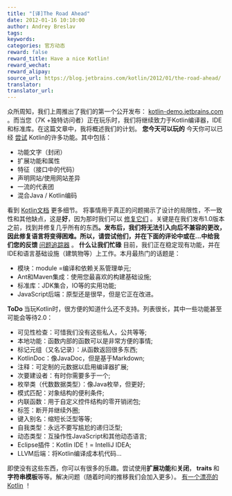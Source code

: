 ```yaml
---
title: "[译]The Road Ahead"
date: 2012-01-16 10:10:00
author: Andrey Breslav
tags:
keywords:
categories: 官方动态
reward: false
reward_title: Have a nice Kotlin!
reward_wechat:
reward_alipay:
source_url: https://blog.jetbrains.com/kotlin/2012/01/the-road-ahead/
translator:
translator_url:
---
```


众所周知，我们上周推出了我们的第一个公开发布： [kotlin-demo.jetbrains.com](http://kotlin-demo.jetbrains.com/) 。而当您（7K +独特访问者）正在玩乐时，我们将继续致力于Kotlin编译器，IDE和标准库。在这篇文章中，我将概述我们的计划。 <span id =“more-365”> </span> <strong> </strong>
<strong>您今天可以玩的</strong>
今天你可以已经 [尝试](http://kotlin-demo.jetbrains.com/) Kotlin的许多功能。其中包括：

* 功能文字（封闭）
* 扩展功能和属性
* 特征（接口中的代码）
* 声明网站/使用网站差异
* 一流的代表团
* 混合Java / Kotlin编码

看到 [Kotlin文档](http://jetbrains.com/kotlin) 更多细节。
将事情用于真正的问题揭示了设计的局限性，不一致性和其他缺点，这是<strong>好</strong>，因为那时我们可以 [修复它们](http://blog.jetbrains.com/kotlin/2012/01/the-great-syntactic-shift/) 。关键是在我们发布1.0版本</strong>之前，找到并修复几乎所有的东西<strong>。发布后，我们将无法引入向后不兼容的更改，因此修复语言将变得困难。所以，请尝试他们，并在下面的评论中或在...中给我们您的反馈</strong> [问题追踪器](http://youtrack.jetbrains.net/issues/KT) 。
<strong>什么让我们忙碌</strong>
<strong> </strong>目前，我们正在稳定现有功能，并在IDE和语言基础设施（建筑物等）上工作。本月最热门的话题是：

* 模块：module =编译和依赖关系管理单元;
* Ant和Maven集成：使用您最喜欢的构建基础设施;
* 标准库：JDK集合，IO等的实用功能;
* JavaScript后端：原型还是很早，但是它正在改进。

<strong> ToDo </strong>
当玩Kotlin时，很方便的知道什么还不支持。列表很长，其中一些功能甚至可能会等待2.0：

* 可见性检查：可惜我们没有这些私人，公共等等;
* 本地功能：函数内部的函数可以是非常方便的事情;
* 标记元组（又名记录）：从函数返回很多东西;
* KotlinDoc：像JavaDoc，但是基于Markdown;
* 注释：可定制的元数据以启用编译器扩展;
* 次要建设者：有时你需要多于一个;
* 枚举类（代数数据类型）：像Java枚举，但更好;
* 模式匹配：对象结构的便利条件;
* 内联函数：用于自定义控件结构的零开销闭包;
* 标签：断开并继续外圈;
* 键入别名：缩短长泛型等等;
* 自我类型：永远不要写尴尬的递归泛型;
* 动态类型：互操作性JavaScript和其他动态语言;
* Eclipse插件：Kotlin IDE！= IntelliJ IDEA;
* LLVM后端：将Kotlin编译成本机代码...

即使没有这些东西，你可以有很多的乐趣。尝试使用<strong>扩展功能</strong>和<strong>关闭</strong>，<strong> traits </strong>和<strong>字符串模板</strong>等等。解决问题（随着时间的推移我们会加入更多）。 [有一个漂亮的Kotlin](http://kotlin-demo.jetbrains.com/) ！
